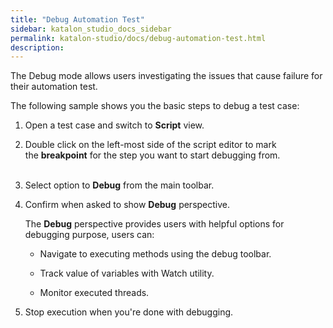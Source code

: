 ```yaml
---
title: "Debug Automation Test" 
sidebar: katalon_studio_docs_sidebar
permalink: katalon-studio/docs/debug-automation-test.html 
description: 
---
```

The Debug mode allows users investigating the issues that cause failure for their automation test. 

The following sample shows you the basic steps to debug a test case:

1.  Open a test case and switch to **Script** view.  
      
    
2.  Double click on the left-most side of the script editor to mark the **breakpoint** for the step you want to start debugging from.  
       
      
    
3.  Select option to **Debug** from the main toolbar.  
      
      
    
4.  Confirm when asked to show **Debug** perspective.  
      
    The **Debug** perspective provides users with helpful options for debugging purpose, users can:
    *   Navigate to executing methods using the debug toolbar.  
        
    *   Track value of variables with Watch utility.  
        
    *   Monitor executed threads.  
          
        
5.  Stop execution when you're done with debugging.